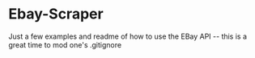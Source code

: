 Ebay-Scraper
============

Just a few examples and readme  of how to use the EBay API -- this is a great time to mod one's .gitignore
